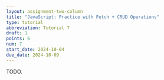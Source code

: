 ```yaml
---
layout: assignment-two-column
title: "JavaScript: Practice with Fetch + CRUD Operations"
type: tutorial
abbreviation: Tutorial 7
draft: 1
points: 6
num: 7
start_date: 2024-10-04
due_date: 2024-10-09
---
```


TODO.